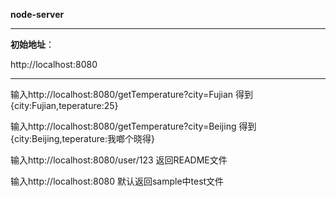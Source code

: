 
**node-server**


---

**初始地址**：

http://localhost:8080

---

输入http://localhost:8080/getTemperature?city=Fujian 得到{city:Fujian,teperature:25}

输入http://localhost:8080/getTemperature?city=Beijing 得到{city:Beijing,teperature:我啷个晓得}

输入http://localhost:8080/user/123 返回README文件

输入http://localhost:8080 默认返回sample中test文件
